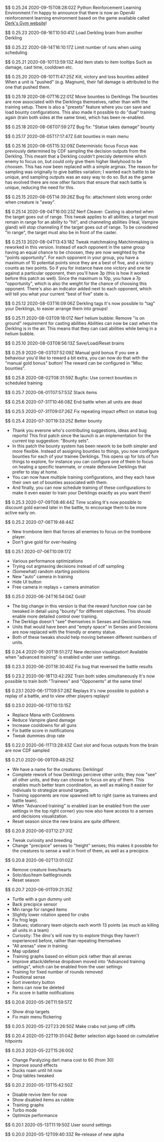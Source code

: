 $$ 0.25.24 2020-09-15T08:28:02Z
Python Reinforcement Learning Environment
I'm happy to announce that there is now an OpenAI reinforcement learning environment based on the game available called [Derk's Gym website](https://gym.derkgame.com)!

$$ 0.25.23 2020-08-16T10:50:41Z
Load Derkling brain from another Derkling

$$ 0.25.22 2020-08-14T16:10:17Z
Limit number of runs when using scheduling

$$ 0.25.21 2020-08-10T13:59:13Z
Add item stats to item tooltips
Such as damage, cast time, cooldown etc.

$$ 0.25.20 2020-08-10T11:47:25Z
Kill, victory and loss bounties added
When a unit is "pushed" (e.g. Magnum), their fall damage is attributed to the one that pushed them.

$$ 0.25.19 2020-08-07T16:22:01Z
Move bounties to Derklings
The bounties are now associated with the Derklings themselves, rather than with the training setup. There is also a "presets" feature where you can save and load bounty configurations. This also made it possible to do "dual" training again (train both sides at the same time), which has been re-enabled.

$$ 0.25.18 2020-08-06T07:59:27Z
Bug fix: "Statue takes damage" bounty

$$ 0.25.17 2020-08-05T17:17:47Z
Edit bounties in main menu

$$ 0.25.16 2020-08-05T15:32:09Z
Deterministic focus
Focus was previously determined by CDF sampling the decision outputs from the Derkling. This meant that a Derkling couldn't precisly determine which enemy to focus on, but could only give them higher likelyhood to be choosen. This has now been replaced with a simple argmax. The reason for sampling was originally to give battles variation; I wanted each battle to be unique, and sampling outputs was an easy way to do so. But as the game has evolved there are now other factors that ensure that each battle is unique, reducing the need for this.

$$ 0.25.15 2020-08-05T14:39:26Z
Bug fix: attachment slots wrong order when creature is "away".

$$ 0.25.14 2020-08-04T16:00:23Z
Nerf Cleaver: Casting is aborted when the target goes out of range.
This tweak applies to all abilities; a target must remain in range for an ability to "hit", and channeling abilities (Heal, Vampire gland) will stop channeling if the target goes out of range. To be considered "in range", the target must also be in front of the caster.

$$ 0.25.13 2020-08-04T13:43:18Z
Tweak matchmaking
Matchinmaking is reworked in this version. Instead of each opponent in the same group having an equal chance to be choosen, they are now weighted by the "points opportunity". For each opponent in your group, you have a maximum of 10 potential points since they are a best of five, and a victory counts as two points. So if you for instance have one victory and one tie against a particular opponent, then you'll have 3p (this is how it worked before this patch as well). Since the maximum is 10p, you have a 7p "opportunity", which is also the weight for the chance of choosing this opponent. There's also an indicator added next to each opponent, which will tell you what your current "best of five" state is.

$$ 0.25.12 2020-08-03T16:09:06Z
Derkling tags
It's now possible to "tag" your Derklings, to easier arrange them into groups!

$$ 0.25.11 2020-08-03T09:18:01Z
Nerf helium bubble: Remove "is on ground" requirement for casting abilities
Abilities can now be cast when the Derkling is in the air. This means that they can cast abilities while being in a helium bubble.

$$ 0.25.10 2020-08-03T08:56:13Z
Save/Load/Reset brains

$$ 0.25.9 2020-08-03T07:52:09Z
Manual gold bonus
If you see a behaviour you'd like to reward a bit extra, you can now do that with the "manual gold bonus" button! The reward can be configured in "Misc bounties".

$$ 0.25.8 2020-08-02T08:31:59Z
Bugfix: Use correct bounties in scheduled training

$$ 0.25.7 2020-08-01T07:57:53Z
Stack items

$$ 0.25.6 2020-07-31T10:46:08Z
End battle when all units are dead

$$ 0.25.5 2020-07-31T09:07:26Z
Fix repeating impact effect on statue bug

$$ 0.25.4 2020-07-30T19:33:25Z
Better bounty
- Thank you everone who's contributing suggestions, ideas and bug reports! This first patch since the launch is an implementation for the current top suggestion: "Bounty sets".
- In this patch the bounty system has been rework to be both simpler and more flexible. Instead of assigning bounties to things, you now configure bounties for each of your trainee Derklings. This opens up for lots of fun things to explore, for instance you can configure one of them to focus on healing a specific teammate, or create defensive Derklings that prefer to stay at home.
- You can now have multiple training configurations, and they each have their own set of bounties associated with them.
- And finally, you can now schedule training of these configurations to make it even easier to train your Derklings exactly as you want them!

$$ 0.25.3 2020-07-09T08:46:44Z
Time scaling
It's now possible to discount gold earned later in the battle, to encourage them to be more active early on.

$$ 0.25.2 2020-07-06T19:48:44Z

- New trombone item that forces all enemies to focus on the trombone player.
- Don't give gold for over-healing

$$ 0.25.1 2020-07-06T10:09:17Z

- Various performance optimizations
- Trying out argmaxing decisions instead of cdf sampling
- (Somewhat) random starting positions
- New "auto" camera in training
- Hide UI button
- Free camera in replays + camera animation

$$ 0.25.0 2020-06-24T16:54:04Z
Gold!
- The big change in this version is that the reward function now can be tweaked in detail using "bounty" for different objectives. This should enable more detailed control over training.
- The Derkligs doesn't "see" themselves in Senses and Decisions now.
- Units that would have been and "empty space" in Senses and Decisions are now replaced with the friendly or enemy statue.
- Both of these tweaks should help moving between different numbers of units.

$$ 0.24.4 2020-06-20T18:51:27Z
New decision visualization!
Available when "advanced training" is enabled under user settings.

$$ 0.23.3 2020-06-20T18:30:40Z
Fix bug that reversed the battle results

$$ 0.23.2 2020-06-18T13:42:29Z
Train both sides simultaneously
It's now possible to train both "Trainees" and "Opponents" at the same time!

$$ 0.23.1 2020-06-17T09:57:28Z
Replays
It's now possible to publish a replay of a battle, and to view other players replays!

$$ 0.23.0 2020-06-13T10:13:15Z

- Replace Mana with Cooldowns
- Reduce Vampire gland damage
- Increase cooldowns for all guns
- Fix battle score in notifications
- Tweak dummies drop rate

$$ 0.22.0 2020-06-11T13:28:43Z
Cast slot and focus outputs from the brain are now CDF sampled

$$ 0.21.0 2020-06-09T09:48:25Z

- We have a name for the creatures: Derklings!
- Complete rework of how Derklings percieve other units; they now "see" all other units, and they can choose to focus on any of them. This enables much better team coordination, as well as making it easier for indiviuals to strategize around targets.
- Training opponents are now spawned left to right (same as trainees and battle team).
- When "Advanced training" is enabled (can be enabled from the user settings in the top right corner) you now also have access to a senses and decisions visualization.
- Reset season since the new brains are quite different.

$$ 0.20.9 2020-06-03T12:27:31Z

- Tweak curiosity and breeding
- Change "precipice" senses to "height" senses; this makes it possible for the creatures to sense a wall in front of them, as well as a precipice.

$$ 0.20.8 2020-06-02T13:01:02Z

- Remove creature lives/hearts
- Solo/duo/team battlegrounds
- Reset season

$$ 0.20.7 2020-06-01T09:21:35Z

- Turtle with a gun dummy unit
- Back precipice sensor
- Min range for ranged items
- Slightly lower rotation speed for crabs
- Fix frog legs
- Statues; stationary team objects each worth 13 points (as much as killing all units in a team)
- Curiosity: The dino's will now try to explore things they haven't experienced before, rather than repeating themselves
- "All arenas" view in training
- Map updated
- Training graphs based on elitism pick rather than all arenas
- Improve attack/defense dropdown moved into "Advanced training settings", which can be enabled from the user settings
- Training for fixed number of rounds removed
- Positional sense
- Sort inventory button
- Items can now be deleted
- Fix score in battle notifications

$$ 0.20.6  2020-05-26T11:59:57Z

- Show drop targets
- Fix main menu flickering

$$ 0.20.5 2020-05-22T23:26:50Z
Make crabs not jump off cliffs

$$ 0.20.4 2020-05-22T19:31:04Z
Better selection algo based on cumulative hitpoints

$$ 0.20.3 2020-05-22T15:26:00Z

- Change Paralyzing dart mana cost to 60 (from 30)
- Improve sound effects
- Ducks roam until hit now
- Drop tables tweaked

$$ 0.20.2 2020-05-13T15:42:50Z

- Disable revive item for now
- Show disabled items as rubble
- Training graphs
- Turbo mode
- Optimize performance

$$ 0.20.1 2020-05-13T11:19:50Z
User sound settings

$$ 0.20.0 2020-05-12T09:40:33Z
Re-release of new alpha
